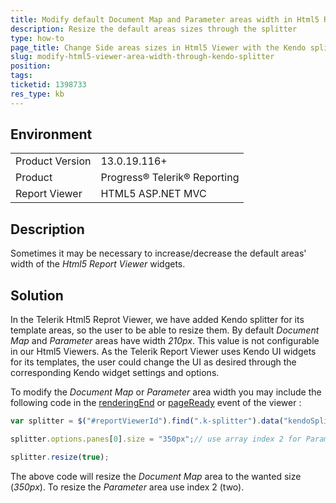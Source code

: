 ```yaml
---
title: Modify default Document Map and Parameter areas width in Html5 Report Viewer
description: Resize the default areas sizes through the splitter
type: how-to
page_title: Change Side areas sizes in Html5 Viewer with the Kendo splitter
slug: modify-html5-viewer-area-width-through-kendo-splitter
position: 
tags: 
ticketid: 1398733
res_type: kb
---
```


## Environment
<table>
	<tr>
		<td>Product Version</td>
		<td>13.0.19.116+</td>
	</tr>
	<tr>
		<td>Product</td>
		<td>Progress® Telerik® Reporting</td>
	</tr>
	<tr>
		<td>Report Viewer</td>
		<td>HTML5 ASP.NET MVC</td>
	</tr>
</table>


## Description
Sometimes it may be necessary to increase/decrease the default areas' width of the _Html5 Report Viewer_ widgets.

## Solution
 In the Telerik Html5 Reprot Viewer, we have added Kendo splitter for its template areas, so the user to be able to resize them. By default _Document Map_ and _Parameter_ areas have width _210px_. This value is not configurable in our Html5 Viewers. As the Telerik Report Viewer uses Kendo UI widgets for its templates, the user could change the UI as desired through the corresponding Kendo widget settings and options.  
  
To modify the _Document Map_ or _Parameter_ area width you may include the following code in the [renderingEnd](https://docs.telerik.com/reporting/html5-report-viewer-reportviewer-events-renderingend) or [pageReady](https://docs.telerik.com/reporting/html5-report-viewer-reportviewer-events-pageready) event of the viewer :   
  

```JavaScript
var splitter = $("#reportViewerId").find(".k-splitter").data("kendoSplitter")

splitter.options.panes[0].size = "350px";// use array index 2 for Parameter area and 0 for Document Map area

splitter.resize(true);
```
  
The above code will resize the _Document Map_ area to the wanted size (_350px_). To resize the _Parameter_ area use index 2 (two).

